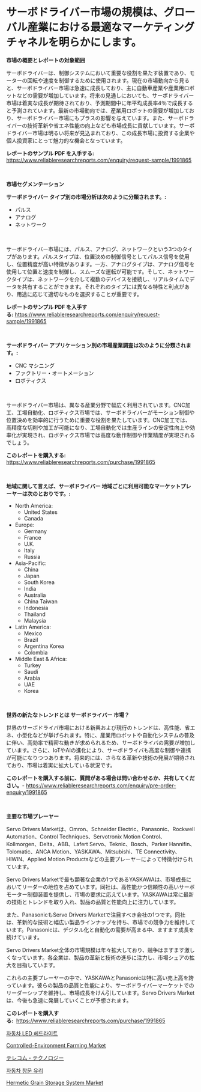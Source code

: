 <p><h1>サーボドライバー市場の規模は、グローバル産業における最適なマーケティングチャネルを明らかにします。</h1></p><p><strong>市場の概要とレポートの対象範囲</strong></p>
<p><p>サーボドライバーは、制御システムにおいて重要な役割を果たす装置であり、モーターの回転や速度を制御するために使用されます。現在の市場動向から見ると、サーボドライバー市場は急速に成長しており、主に自動車産業や産業用ロボットなどの需要が増加しています。将来の見通しにおいても、サーボドライバー市場は着実な成長が期待されており、予測期間中に年平均成長率4％で成長すると予測されています。最新の市場動向では、産業用ロボットの需要が増加しており、サーボドライバー市場にもプラスの影響を与えています。また、サーボドライバーの技術革新や省エネ性能の向上なども市場成長に貢献しています。サーボドライバー市場は明るい将来が見込まれており、この成長市場に投資する企業や個人投資家にとって魅力的な機会となっています。</p></p>
<p><strong>レポートのサンプル PDF を入手する:</strong> <a href="https://www.reliableresearchreports.com/enquiry/request-sample/1991865">https://www.reliableresearchreports.com/enquiry/request-sample/1991865</a></p>
<p>&nbsp;</p>
<p><strong>市場セグメンテーション</strong></p>
<p><strong>サーボドライバー タイプ別の市場分析は次のように分類されます。:</strong></p>
<p><ul><li>パルス</li><li>アナログ</li><li>ネットワーク</li></ul></p>
<p>&nbsp;</p>
<p><p>サーボドライバー市場には、パルス、アナログ、ネットワークという3つのタイプがあります。パルスタイプは、位置決めの制御信号としてパルス信号を使用し、位置精度が高い特徴があります。一方、アナログタイプは、アナログ信号を使用して位置と速度を制御し、スムーズな運転が可能です。そして、ネットワークタイプは、ネットワークを介して複数のデバイスを接続し、リアルタイムでデータを共有することができます。それぞれのタイプには異なる特性と利点があり、用途に応じて適切なものを選択することが重要です。</p></p>
<p><strong>レポートのサンプル PDF を入手する:</strong>&nbsp;<a href="https://www.reliableresearchreports.com/enquiry/request-sample/1991865">https://www.reliableresearchreports.com/enquiry/request-sample/1991865</a></p>
<p>&nbsp;</p>
<p><strong> サーボドライバー アプリケーション別の市場産業調査は次のように分類されます。:</strong></p>
<p><ul><li>CNC マシニング</li><li>ファクトリー・オートメーション</li><li>ロボティクス</li></ul></p>
<p>&nbsp;</p>
<p><p>サーボドライバー市場は、異なる産業分野で幅広く利用されています。CNC加工、工場自動化、ロボティクス市場では、サーボドライバーがモーション制御や位置決めを効率的に行うために重要な役割を果たしています。CNC加工では、高精度な切削や加工が可能になり、工場自動化では生産ラインの安定性向上や効率化が実現され、ロボティクス市場では高度な動作制御や作業精度が実現されるでしょう。</p></p>
<p><strong>このレポートを購入する:</strong>&nbsp; <a href="https://www.reliableresearchreports.com/purchase/1991865">https://www.reliableresearchreports.com/purchase/1991865</a></p>
<p>&nbsp;</p>
<p><strong>地域に関して言えば、サーボドライバー 地域ごとに利用可能なマーケットプレーヤーは次のとおりです。:</strong></p>
<p><ul>
    <li>
        North America:
        <ul>
            <li>United States</li>
            <li>Canada</li>
        </ul>
    </li>
    <li>
        Europe:
        <ul>
            <li>Germany</li>
            <li>France</li>
            <li>U.K.</li>
            <li>Italy</li>
            <li>Russia</li>
        </ul>
    </li>
    <li>
        Asia-Pacific:
        <ul>
            <li>China</li>
            <li>Japan</li>
            <li>South Korea</li>
            <li>India</li>
            <li>Australia</li>
            <li>China Taiwan</li>
            <li>Indonesia</li>
            <li>Thailand</li>
            <li>Malaysia</li>
        </ul>
    </li>
    <li>
        Latin America:
        <ul>
            <li>Mexico</li>
            <li>Brazil</li>
            <li>Argentina Korea</li>
            <li>Colombia</li>
        </ul>
    </li>
    <li>
        Middle East & Africa:
        <ul>
            <li>Turkey</li>
            <li>Saudi</li>
            <li>Arabia</li>
            <li>UAE</li>
            <li>Korea</li>
        </ul>
    </li>
    </ul></p>
<p>&nbsp;</p>
<p><strong>世界の新たなトレンドとは サーボドライバー 市場？</strong></p>
<p><p>世界のサーボドライバ市場における新興および現行のトレンドは、高性能、省エネ、小型化などが挙げられます。特に、産業用ロボットや自動化システムの普及に伴い、高効率で精密な動きが求められるため、サーボドライバの需要が増加しています。さらに、IoTやAIの進化により、サーボドライバも高度な制御や連携が可能になりつつあります。将来的には、さらなる革新や技術の発展が期待されており、市場は着実に拡大している状況です。</p></p>
<p><strong>このレポートを購入する前に、質問がある場合は問い合わせるか、共有してください。</strong>- <a href="https://www.reliableresearchreports.com/enquiry/pre-order-enquiry/1991865">https://www.reliableresearchreports.com/enquiry/pre-order-enquiry/1991865</a></p>
<p>&nbsp;</p>
<p><strong>主要な市場プレーヤー</strong></p>
<p><p>Servo Drivers Marketは、Omron、Schneider Electric、Panasonic、Rockwell Automation、Control Techniques、Servotronix Motion Control、Kollmorgen、Delta、ABB、Lafert Servo、Teknic、Bosch、Parker Hannifin、Tolomatic、ANCA Motion、YASKAWA、Mitsubishi、TE Connectivity、HIWIN、Applied Motion Productsなどの主要プレーヤーによって特徴付けられています。</p><p>Servo Drivers Marketで最も顕著な企業の1つであるYASKAWAは、市場成長においてリーダーの地位を占めています。同社は、高性能かつ信頼性の高いサーボモーター制御装置を提供し、市場の要求に応えています。YASKAWAは常に最新の技術とトレンドを取り入れ、製品の品質と性能向上に注力しています。</p><p>また、PanasonicもServo Drivers Marketで注目すべき会社の1つです。同社は、革新的な技術と幅広い製品ラインナップを持ち、市場での競争力を維持しています。Panasonicは、デジタル化と自動化の需要が高まる中、ますます成長を続けています。</p><p>Servo Drivers Market全体の市場規模は年々拡大しており、競争はますます激しくなっています。各企業は、製品の革新と技術の進歩に注力し、市場シェアの拡大を目指しています。</p><p>これらの主要プレーヤーの中で、YASKAWAとPanasonicは特に高い売上高を誇っています。彼らの製品の品質と性能により、サーボドライバーマーケットでのリーダーシップを維持し、市場成長をけん引しています。Servo Drivers Marketは、今後も急速に発展していくことが予想されます。</p></p>
<p><strong>このレポートを購入する:</strong>&nbsp;&nbsp;<a href="https://www.reliableresearchreports.com/purchase/1991865">https://www.reliableresearchreports.com/purchase/1991865</a></p>
<p><p><a href="https://github.com/KellyLyncyh543964/Market-Research-Report-List-1/blob/main/95605028049.md">자동차 LED 헤드라이트</a></p><p><a href="https://issuu.com/reportprime-2/docs/controlled-environment-farming-market-size-2030.pp">Controlled-Environment Farming Market</a></p><p><a href="https://github.com/Sophiaard2003/Market-Research-Report-List-1/blob/main/15543108515.md">テレコム・テクノロジー</a></p><p><a href="https://github.com/vsnao330707/Market-Research-Report-List-1/blob/main/51360398048.md">자동차 창문 유리</a></p><p><a href="https://issuu.com/reportprime-2/docs/hermetic-grain-storage-system-market-size-2030.ppt">Hermetic Grain Storage System Market</a></p></p>